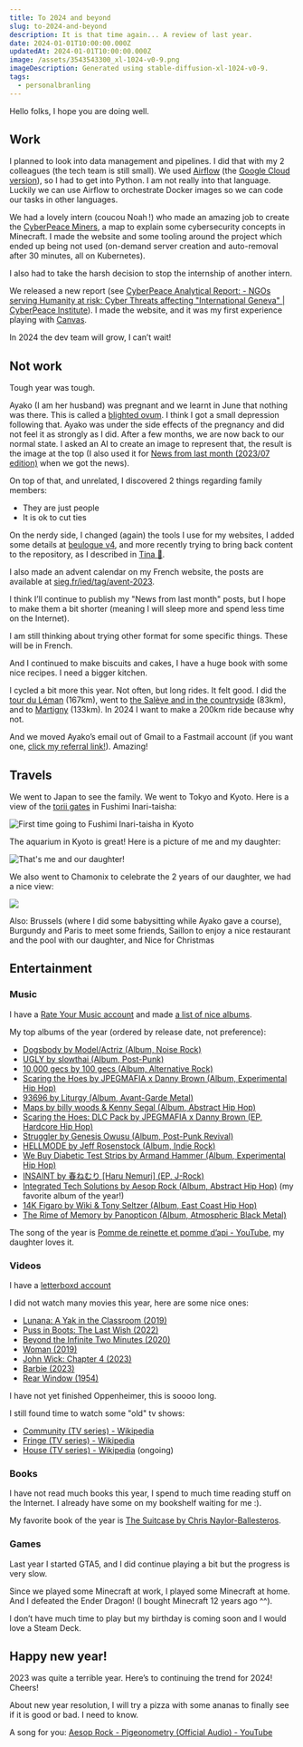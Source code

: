 ```yaml
---
title: To 2024 and beyond
slug: to-2024-and-beyond
description: It is that time again... A review of last year.
date: 2024-01-01T10:00:00.000Z
updatedAt: 2024-01-01T10:00:00.000Z
image: /assets/3543543300_xl-1024-v0-9.png
imageDescription: Generated using stable-diffusion-xl-1024-v0-9.
tags:
  - personalbranling
---
```


Hello folks, I hope you are doing well.

## Work

I planned to look into data management and pipelines. I did that with my 2 colleagues (the tech team is still small). We used [Airflow](https://airflow.apache.org/) (the [Google Cloud version](https://cloud.google.com/composer)), so I had to get into Python. I am not really into that language. Luckily we can use Airflow to orchestrate Docker images so we can code our tasks in other languages.

We had a lovely intern (coucou Noah !) who made an amazing job to create the [CyberPeace Miners](https://miners.cyberpeaceinstitute.org/), a map to explain some cybersecurity concepts in Minecraft. I made the website and some tooling around the project which ended up being not used (on-demand server creation and auto-removal after 30 minutes, all on Kubernetes).

I also had to take the harsh decision to stop the internship of another intern.

We released a new report (see [CyberPeace Analytical Report: - NGOs serving Humanity at risk: Cyber Threats affecting "International Geneva" | CyberPeace Institute](https://geneva.cyberpeace.ngo/)). I made the website, and it was my first experience playing with [Canvas](https://developer.mozilla.org/en-US/docs/Web/API/Canvas_API/Tutorial).

In 2024 the dev team will grow, I can’t wait!

## Not work

Tough year was tough.

Ayako (I am her husband) was pregnant and we learnt in June that nothing was there. This is called a [blighted ovum](https://en.wikipedia.org/wiki/Blighted_ovum). I think I got a small depression following that. Ayako was under the side effects of the pregnancy and did not feel it as strongly as I did. After a few months, we are now back to our normal state. I asked an AI to create an image to represent that, the result is the image at the top (I also used it for [News from last month (2023/07 edition)](https://ehret.me/news-from-last-month-202307-edition) when we got the news).

On top of that, and unrelated, I discovered 2 things regarding family members:

* They are just people
* It is ok to cut ties

On the nerdy side, I changed (again) the tools I use for my websites, I added some details at [beulogue v4](https://ehret.me/beulogue-v4), and more recently trying to bring back content to the repository, as I described in [Tina 🦙](https://ehret.me/tina).

I also made an advent calendar on my French website, the posts are available at [sieg.fr/ied/tag/avent-2023](https://sieg.fr/ied/tag/avent-2023).

I think I’ll continue to publish my "News from last month" posts, but I hope to make them a bit shorter (meaning I will sleep more and spend less time on the Internet).

I am still thinking about trying other format for some specific things. These will be in French.

And I continued to make biscuits and cakes, I have a huge book with some nice recipes. I need a bigger kitchen.

I cycled a bit more this year. Not often, but long rides. It felt good. I did the [tour du Léman](https://www.komoot.com/fr-fr/tour/1211931665) (167km), went to [the Salève and in the countryside](https://www.komoot.com/fr-fr/tour/1313191323) (83km), and to [Martigny](https://www.komoot.com/fr-fr/tour/1328745883) (133km). In 2024 I want to make a 200km ride because why not.

And we moved Ayako’s email out of Gmail to a Fastmail account (if you want one, [click my referral link!](https://ref.fm/u10904521)). Amazing!

## Travels

We went to Japan to see the family. We went to Tokyo and Kyoto. Here is a view of the [torii gates](https://en.wikipedia.org/wiki/Torii) in Fushimi Inari-taisha:

![](/assets/IMG_8860.JPG "First time going to Fushimi Inari-taisha in Kyoto")

The aquarium in Kyoto is great! Here is a picture of me and my daughter:

![](/assets/IMG_8758.JPG "That's me and our daughter!")

We also went to Chamonix to celebrate the 2 years of our daughter, we had a nice view:

![](/assets/IMG_7239.jpg)

Also: Brussels (where I did some babysitting while Ayako gave a course), Burgundy and Paris to meet some friends, Saillon to enjoy a nice restaurant and the pool with our daughter, and Nice for Christmas

## Entertainment

### Music

I have a [Rate Your Music account](https://rateyourmusic.com/list/SiegfriedEhret/) and made [a list of nice albums](https://rateyourmusic.com/list/SiegfriedEhret/2023-nice-albums/).

My top albums of the year (ordered by release date, not preference):

* [Dogsbody by Model/Actriz (Album, Noise Rock)](https://rateyourmusic.com/release/album/model_actriz/dogsbody/)
* [UGLY by slowthai (Album, Post-Punk)](https://rateyourmusic.com/release/album/slowthai/ugly/)
* [10,000 gecs by 100 gecs (Album, Alternative Rock)](https://rateyourmusic.com/release/album/100-gecs/10_000-gecs-3/)
* [Scaring the Hoes by JPEGMAFIA x Danny Brown (Album, Experimental Hip Hop)](https://rateyourmusic.com/release/album/jpegmafia-x-danny-brown/scaring-the-hoes/)
* [93696 by Liturgy (Album, Avant-Garde Metal)](https://rateyourmusic.com/release/album/liturgy/93696/)
* [Maps by billy woods & Kenny Segal (Album, Abstract Hip Hop)](https://rateyourmusic.com/release/album/billy-woods-kenny-segal/maps/)
* [Scaring the Hoes: DLC Pack by JPEGMAFIA x Danny Brown (EP, Hardcore Hip Hop)](https://rateyourmusic.com/release/ep/jpegmafia-x-danny-brown/scaring-the-hoes-dlc-pack/)
* [Struggler by Genesis Owusu (Album, Post-Punk Revival)](https://rateyourmusic.com/release/album/genesis-owusu/struggler/)
* [HELLMODE by Jeff Rosenstock (Album, Indie Rock)](https://rateyourmusic.com/release/album/jeff-rosenstock/hellmode/)
* [We Buy Diabetic Test Strips by Armand Hammer (Album, Experimental Hip Hop)](https://rateyourmusic.com/release/album/armand-hammer/we-buy-diabetic-test-strips/)
* [INSAINT by 春ねむり \[Haru Nemuri\] (EP, J-Rock)](https://rateyourmusic.com/release/ep/%E6%98%A5%E3%81%AD%E3%82%80%E3%82%8A/insaint/)
* [Integrated Tech Solutions by Aesop Rock (Album, Abstract Hip Hop)](https://rateyourmusic.com/release/album/aesop-rock/integrated-tech-solutions/) (my favorite album of the year!)
* [14K Figaro by Wiki & Tony Seltzer (Album, East Coast Hip Hop)](https://rateyourmusic.com/release/album/wiki-tony-seltzer/14k-figaro/)
* [The Rime of Memory by Panopticon (Album, Atmospheric Black Metal)](https://rateyourmusic.com/release/album/panopticon/the-rime-of-memory/)

The song of the year is [Pomme de reinette et pomme d’api - YouTube](https://www.youtube.com/watch?v=ZFc1HR8zghY), my daughter loves it.

### Videos

I have a [letterboxd account](https://letterboxd.com/siegfriedehret/)

I did not watch many movies this year, here are some nice ones:

* [Lunana: A Yak in the Classroom (2019)](https://letterboxd.com/film/lunana-a-yak-in-the-classroom/)
* [Puss in Boots: The Last Wish (2022)](https://letterboxd.com/film/puss-in-boots-the-last-wish/)
* [Beyond the Infinite Two Minutes (2020)](https://letterboxd.com/film/beyond-the-infinite-two-minutes/)
* [Woman (2019)](https://letterboxd.com/film/woman-2019/)
* [John Wick: Chapter 4 (2023)](https://letterboxd.com/film/john-wick-chapter-4/)
* [Barbie (2023)](https://letterboxd.com/film/barbie/)
* [Rear Window (1954)](https://letterboxd.com/film/rear-window/)

I have not yet finished Oppenheimer, this is soooo long.

I still found time to watch some "old" tv shows:

* [Community (TV series) - Wikipedia](https://en.wikipedia.org/wiki/Community_\(TV_series\))
* [Fringe (TV series) - Wikipedia](https://en.wikipedia.org/wiki/Fringe_\(TV_series\))
* [House (TV series) - Wikipedia](https://en.wikipedia.org/wiki/House_\(TV_series\)) (ongoing)

### Books

I have not read much books this year, I spend to much time reading stuff on the Internet. I already have some on my bookshelf waiting for me :).

My favorite book of the year is [The Suitcase by Chris Naylor-Ballesteros](https://nosycrow.com/product/the-suitcase/).

### Games

Last year I started GTA5, and I did continue playing a bit but the progress is very slow.

Since we played some Minecraft at work, I played some Minecraft at home. And I defeated the Ender Dragon! (I bought Minecraft 12 years ago ^^).

I don’t have much time to play but my birthday is coming soon and I would love a Steam Deck.

## Happy new year!

2023 was quite a terrible year. Here’s to continuing the trend for 2024! Cheers!

About new year resolution, I will try a pizza with some ananas to finally see if it is good or bad. I need to know.

A song for you: [Aesop Rock - Pigeonometry (Official Audio) - YouTube](https://www.youtube.com/watch?v=Xf0poQI8wSo)
